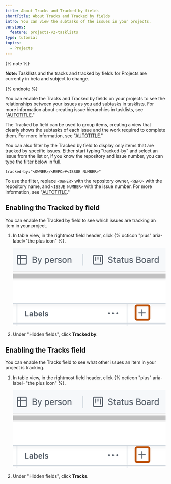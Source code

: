 ```yaml
---
title: About Tracks and Tracked by fields
shortTitle: About Tracks and Tracked by fields
intro: You can view the subtasks of the issues in your projects.
versions:
  feature: projects-v2-tasklists
type: tutorial
topics:
  - Projects
---
```


{% note %}

**Note:** Tasklists and the tracks and tracked by fields for Projects are currently in beta and subject to change.

{% endnote %}

You can enable the Tracks and Tracked by fields on your projects to see the relationships between your issues as you add subtasks in tasklists. For more information about creating issue hierarchies in tasklists, see "[AUTOTITLE](/issues/tracking-your-work-with-issues/about-tasklists)."

The Tracked by field can be used to group items, creating a view that clearly shows the subtasks of each issue and the work required to complete them. For more information, see "[AUTOTITLE](/issues/planning-and-tracking-with-projects/customizing-views-in-your-project/changing-the-layout-of-a-view#grouping-by-field-values-in-table-layout)."

You can also filter by the Tracked by field to display only items that are tracked by specific issues. Either start typing "tracked-by" and select an issue from the list or, if you know the repository and issue number, you can type the filter below in full.

```
tracked-by:"<OWNER>/<REPO>#<ISSUE NUMBER>"
```

To use the filter, replace `<OWNER>` with the repository owner, `<REPO>` with the repository name, and `<ISSUE NUMBER>` with the issue number. For more information, see "[AUTOTITLE](/issues/planning-and-tracking-with-projects/customizing-views-in-your-project/filtering-projects)."

## Enabling the Tracked by field

You can enable the Tracked by field to see which issues are tracking an item in your project.

1. In table view, in the rightmost field header, click {% octicon "plus" aria-label="the plus icon" %}.

   ![Screenshot of a project. The "Add field" button, indicated by a plus icon, is highlighted with an orange outline.](/assets/images/help/projects-v2/new-field-button.png)

1. Under "Hidden fields", click **Tracked by**.

## Enabling the Tracks field

You can enable the Tracks field to see what other issues an item in your project is tracking.

1. In table view, in the rightmost field header, click {% octicon "plus" aria-label="the plus icon" %}.

   ![Screenshot of a project. The "Add field" button, indicated by a plus icon, is highlighted with an orange outline.](/assets/images/help/projects-v2/new-field-button.png)

1. Under "Hidden fields", click **Tracks**.
